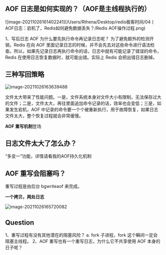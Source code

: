 ## AOF 日志是如何实现的？（AOF是主线程执行的）

![image-20211026161402241](/Users/Rthena/Desktop/redis极客时间/04丨AOF日志：宕机了，Redis如何避免数据丢失？/Redis AOF操作过程.png)

1、写后日志
AOF 为什么要先执行命令再记录日志呢？
为了避免额外的检测开销，Redis 在向 AOF 里面记录日志的时候，并不会先去对这些命令进行语法检查。所以，如果先记录日志再执行命令的话，日志中就有可能记录了错误的命令，Redis 在使用日志恢复数据时，就可能出错。实际上 Redis 会把出错日志删掉。

## 三种写回策略

![image-20211026163639488](/Users/Rthena/Desktop/redis极客时间/04丨AOF日志：宕机了，Redis如何避免数据丢失？/AOF落盘的三种策略.png)

文件太大带来了性能问题。一是，文件系统本身对文件大小有限制，无法保存过大的文件；二是，文件太大，再往里面追加命令记录的话，效率也会变低；三是，如果发生宕机，AOF 中记录的命令要一个个被重新执行，用于故障恢复，如果日志文件太大，整个恢复过程就会非常缓慢。

**AOF 重写机制**登场

## 日志文件太大了怎么办？

“多变一”功能，详情请看我的AOF持久化机制

## AOF 重写会阻塞吗？

重写过程是由后台 bgwriteaof 来完成。

**一个拷贝，两处日志** 

![image-20211026165720082](/Users/Rthena/Desktop/redis极客时间/04丨AOF日志：宕机了，Redis如何避免数据丢失？/AOF非阻塞的重写过程.png)

## Question

1、重写过程有没有其他潜在的阻塞风险？
	a. fork 子进程，fork 这个瞬间一定会阻塞主线程。
2、AOF 重写也有一个重写日志，为什么它不共享使用 AOF 本身的日子呢？